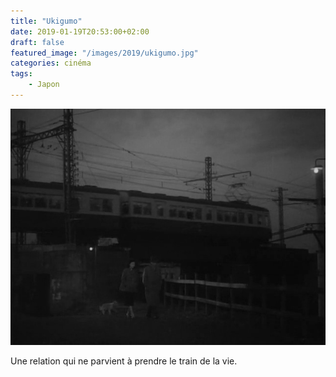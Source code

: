 ```yaml
---
title: "Ukigumo"
date: 2019-01-19T20:53:00+02:00
draft: false
featured_image: "/images/2019/ukigumo.jpg"
categories: cinéma
tags:
    - Japon
---
```

![ukigumo](/images/2019/ukigumo.jpg)

Une relation qui ne parvient à prendre le train de la vie. 